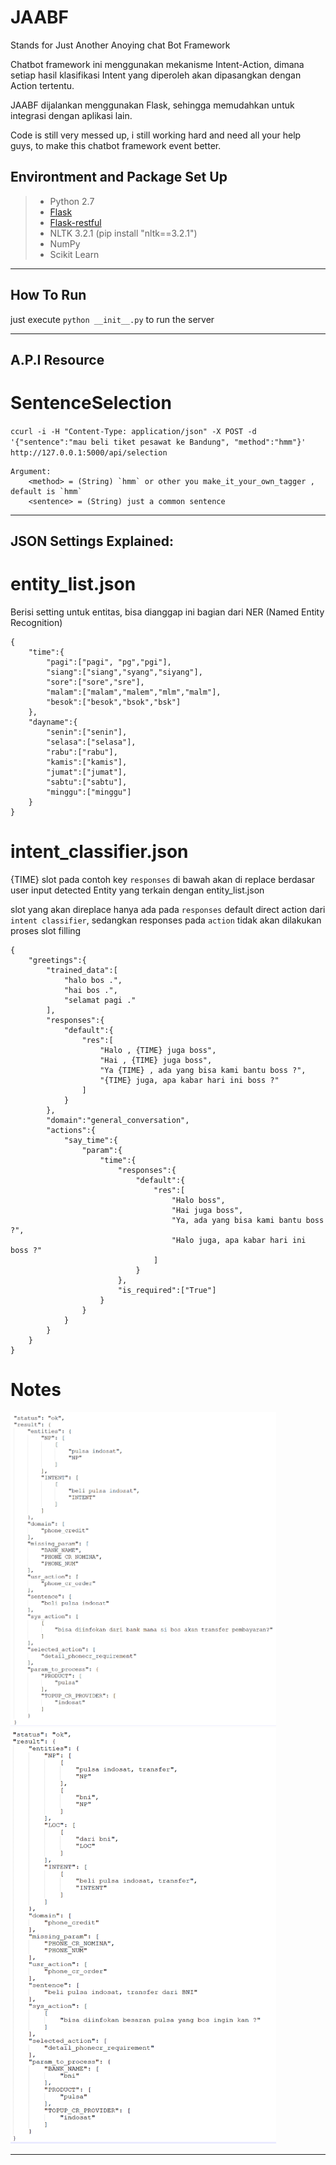 JAABF
===

Stands for Just Another Anoying chat Bot Framework

Chatbot framework ini menggunakan mekanisme Intent-Action, dimana setiap hasil klasifikasi Intent yang diperoleh akan dipasangkan dengan Action tertentu.

JAABF dijalankan menggunakan Flask, sehingga memudahkan untuk integrasi dengan aplikasi lain.

Code is still very messed up, i still working hard and need all your help guys, to make this chatbot framework event better.

## Environtment and Package Set Up

> *	Python 2.7
> *	[Flask](http://flask.pocoo.org/)
> *	[Flask-restful](http://flask-restful-cn.readthedocs.io/en/0.3.4/installation.html)
> * NLTK 3.2.1 (pip install "nltk==3.2.1")
> * NumPy
> * Scikit Learn
___

## How To Run

just execute `python __init__.py` to run the server

___

## A.P.I Resource

SentenceSelection
===

`ccurl -i -H "Content-Type: application/json" -X POST -d '{"sentence":"mau beli tiket pesawat ke Bandung", "method":"hmm"}' http://127.0.0.1:5000/api/selection`

	Argument:
		<method> = (String) `hmm` or other you make_it_your_own_tagger , default is `hmm`
		<sentence> = (String) just a common sentence



___


## JSON Settings Explained:

entity_list.json
===

Berisi setting untuk entitas, bisa dianggap ini bagian dari NER (Named Entity Recognition)

	{
    	"time":{
	        "pagi":["pagi", "pg","pgi"],
	        "siang":["siang","syang","siyang"],
	        "sore":["sore","sre"],
	        "malam":["malam","malem","mlm","malm"],
	        "besok":["besok","bsok","bsk"]
	    },
	    "dayname":{
	        "senin":["senin"],
	        "selasa":["selasa"],
	        "rabu":["rabu"],
	        "kamis":["kamis"],
	        "jumat":["jumat"],
	        "sabtu":["sabtu"],
	        "minggu":["minggu"]
	    }
	}


intent_classifier.json
===

{TIME} slot pada contoh key `responses` di bawah akan di replace berdasar user input detected Entity yang terkain dengan entity_list.json

slot yang akan direplace hanya ada pada `responses` default direct action dari `intent classifier`, 
sedangkan responses pada `action` tidak akan dilakukan proses slot filling

	{
		"greetings":{
	        "trained_data":[
	            "halo bos .",
	            "hai bos .",
	            "selamat pagi ."
	        ],
	        "responses":{
	            "default":{
	                "res":[
	                    "Halo , {TIME} juga boss",
	                    "Hai , {TIME} juga boss",
	                    "Ya {TIME} , ada yang bisa kami bantu boss ?",
	                    "{TIME} juga, apa kabar hari ini boss ?"
	                ]
	            }
	        },
	        "domain":"general_conversation",
	        "actions":{
	            "say_time":{
	                "param":{
	                    "time":{
	                        "responses":{
	                            "default":{
	                                "res":[
	                                    "Halo boss",
	                                    "Hai juga boss",
	                                    "Ya, ada yang bisa kami bantu boss ?",
	                                    "Halo juga, apa kabar hari ini boss ?"
	                                ]
	                            }
	                        },
	                        "is_required":["True"]
	                    }
	                }
	            }
	        }
	    }
	}

Notes
===

<img src="https://github.com/drr3d/JAABF/blob/assets/result-2.PNG" width="425"/> <img src="https://github.com/drr3d/JAABF/blob/assets/result-2_1.PNG" width="425"/> 
___